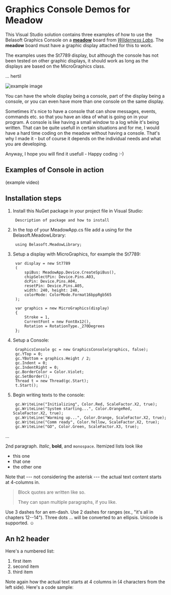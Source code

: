 ﻿Graphics Console Demos for Meadow
=================================

This Visual Studio solution contains three examples of how to use the Belasoft Graphics Console on a [**meadow**](https://www.wildernesslabs.co/developers) board from [*Wilderness Labs*](https://www.wildernesslabs.co/). The **meadow** board must have a graphic display attached for this to work.

The examples uses the St7789 display, but although the console has not been tested on other graphic displays, it should work as long as the displays are based on the MicroGraphics class.

... hertil
 
![example image](Samples/image1.jpg "An example image")

You can have the whole display being a console, part of the display being a console, or you can even have more than one console on the same display. 

Sometimes it's nice to have a console that can show messages, events, commands etc. so that you have an idea of what is going on in your program. A console is like having a small window to a log while it's being written. That can be quite usefull in certain situations and for me, I would have a hard time coding on the meadow without having a console. That's why I made it - but of course it depends on the individual needs and what you are developing. 

Anyway, I hope you will find it usefull - Happy coding :-)

Examples of Console in action
-----------------------------

(example video)

Installation steps
------------------

1. Install this NuGet package in your project file in Visual Studio: 

        Description of package and how to install

2. In the top of your MeadowApp.cs file add a using for the  Belasoft.MeadowLibrary:

        using Belasoft.MeadowLibrary;

3. Setup a display with MicroGraphics, for example the St7789:

        var display = new St7789
        (
            spiBus: MeadowApp.Device.CreateSpiBus(),
            chipSelectPin: Device.Pins.A03,
            dcPin: Device.Pins.A04,
            resetPin: Device.Pins.A05,
            width: 240, height: 240,
            colorMode: ColorMode.Format16bppRgb565
        );

        var graphics = new MicroGraphics(display)
        {
            Stroke = 1,
            CurrentFont = new Font8x12(),
            Rotation = RotationType._270Degrees
        };        

4. Setup a Console:

        GraphicsConsole gc = new GraphicsConsole(graphics, false);
        gc.YTop = 0;
        gc.YBottom = graphics.Height / 2;
        gc.Indent = 0;
        gc.IndentRight = 0;
        gc.BorderColor = Color.Violet;
        gc.SetBorder();        
        Thread t = new Thread(gc.Start);
        t.Start();

5. Begin writing texts to the console:
        
        gc.WriteLine("Initializing", Color.Red, ScaleFactor.X2, true);        
        gc.WriteLine("System starting...", Color.OrangeRed, ScaleFactor.X2, true);        
        gc.WriteLine("Warming up...", Color.Orange, ScaleFactor.X2, true);        
        gc.WriteLine("Comm ready", Color.Yellow, ScaleFactor.X2, true);
        gc.WriteLine("GO", Color.Green, ScaleFactor.X3, true);        


...

2nd paragraph. *Italic*, **bold**, and `monospace`. Itemized lists
look like

  * this one
  * that one
  * the other one

Note that --- not considering the asterisk --- the actual text
content starts at 4-columns in.

> Block quotes are
> written like so.
>
> They can span multiple paragraphs,
> if you like.

Use 3 dashes for an em-dash. Use 2 dashes for ranges (ex., "it's all
in chapters 12--14"). Three dots ... will be converted to an ellipsis.
Unicode is supported. ☺



An h2 header
------------

Here's a numbered list:

 1. first item
 2. second item
 3. third item

Note again how the actual text starts at 4 columns in (4 characters
from the left side). Here's a code sample: